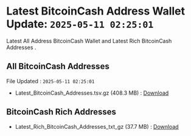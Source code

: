 # Latest BitcoinCash Address Wallet Update: `2025-05-11 02:25:01`

Latest All Address BitcoinCash Wallet and Latest Rich BitcoinCash Addresses .

## All BitcoinCash Addresses

File Updated : `2025-05-11 02:25:01`

- Latest_BitcoinCash_Addresses.tsv.gz (408.3 MB) : [Download](https://github.com/Pymmdrza/Rich-Address-Wallet/releases/tag/BitcoinCash)

## BitcoinCash Rich Addresses

- Latest_Rich_BitcoinCash_Addresses_txt_gz (37.7 MB) : [Download](https://github.com/Pymmdrza/Rich-Address-Wallet/releases/tag/BitcoinCash)
